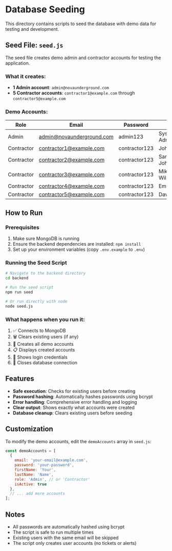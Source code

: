 # Database Seeding

This directory contains scripts to seed the database with demo data for testing and development.

## Seed File: `seed.js`

The seed file creates demo admin and contractor accounts for testing the application.

### What it creates:
- **1 Admin account**: `admin@novaunderground.com`
- **5 Contractor accounts**: `contractor1@example.com` through `contractor5@example.com`

### Demo Accounts:

| Role | Email | Password | Name |
|------|-------|----------|------|
| Admin | admin@novaunderground.com | admin123 | System Administrator |
| Contractor | contractor1@example.com | contractor123 | John Smith |
| Contractor | contractor2@example.com | contractor123 | Sarah Johnson |
| Contractor | contractor3@example.com | contractor123 | Mike Williams |
| Contractor | contractor4@example.com | contractor123 | Emily Brown |
| Contractor | contractor5@example.com | contractor123 | David Davis |

## How to Run

### Prerequisites
1. Make sure MongoDB is running
2. Ensure the backend dependencies are installed: `npm install`
3. Set up your environment variables (copy `.env.example` to `.env`)

### Running the Seed Script

```bash
# Navigate to the backend directory
cd backend

# Run the seed script
npm run seed

# Or run directly with node
node seed.js
```

### What happens when you run it:
1. ✅ Connects to MongoDB
2. 🗑️ Clears existing users (if any)
3. 👥 Creates all demo accounts
4. 📋 Displays created accounts
5. 🔑 Shows login credentials
6. 🔌 Closes database connection

## Features

- **Safe execution**: Checks for existing users before creating
- **Password hashing**: Automatically hashes passwords using bcrypt
- **Error handling**: Comprehensive error handling and logging
- **Clear output**: Shows exactly what accounts were created
- **Database cleanup**: Clears existing users before seeding

## Customization

To modify the demo accounts, edit the `demoAccounts` array in `seed.js`:

```javascript
const demoAccounts = [
  {
    email: 'your-email@example.com',
    password: 'your-password',
    firstName: 'Your',
    lastName: 'Name',
    role: 'Admin', // or 'Contractor'
    isActive: true
  },
  // ... add more accounts
];
```

## Notes

- All passwords are automatically hashed using bcrypt
- The script is safe to run multiple times
- Existing users with the same email will be skipped
- The script only creates user accounts (no tickets or alerts)
